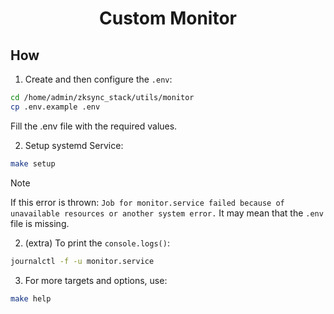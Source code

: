 <h1 align="center">Custom Monitor</h1>

## How

1. Create and then configure the `.env`:

```sh
cd /home/admin/zksync_stack/utils/monitor
cp .env.example .env
```

Fill the .env file with the required values.

2. Setup systemd Service:

```sh
make setup
```

> [!NOTE]
> If this error is thrown: `Job for monitor.service failed because of unavailable resources or another system error.`
> It may mean that the `.env` file is missing.

2. (extra) To print the `console.logs()`:

```sh
journalctl -f -u monitor.service
```

3. For more targets and options, use:

```sh
make help
```
